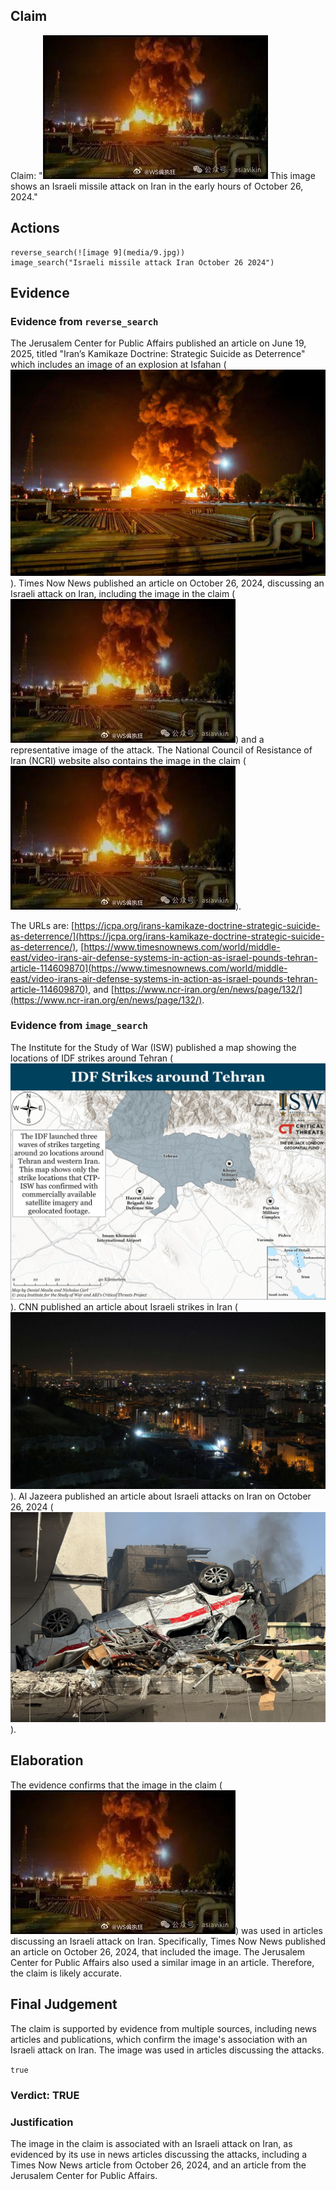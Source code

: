 ## Claim
Claim: "![image 9](media/9.jpg) This image shows an Israeli missile attack on Iran in the early hours of October 26, 2024."

## Actions
```
reverse_search(![image 9](media/9.jpg))
image_search("Israeli missile attack Iran October 26 2024")
```

## Evidence
### Evidence from `reverse_search`
The Jerusalem Center for Public Affairs published an article on June 19, 2025, titled "Iran’s Kamikaze Doctrine: Strategic Suicide as Deterrence" which includes an image of an explosion at Isfahan (![image 132](media/2025-07-18_13-28-1752845313-392533.jpg)). Times Now News published an article on October 26, 2024, discussing an Israeli attack on Iran, including the image in the claim (![image 9](media/9.jpg)) and a representative image of the attack. The National Council of Resistance of Iran (NCRI) website also contains the image in the claim (![image 9](media/9.jpg)).

The URLs are: [https://jcpa.org/irans-kamikaze-doctrine-strategic-suicide-as-deterrence/](https://jcpa.org/irans-kamikaze-doctrine-strategic-suicide-as-deterrence/), [https://www.timesnownews.com/world/middle-east/video-irans-air-defense-systems-in-action-as-israel-pounds-tehran-article-114609870](https://www.timesnownews.com/world/middle-east/video-irans-air-defense-systems-in-action-as-israel-pounds-tehran-article-114609870), and [https://www.ncr-iran.org/en/news/page/132/](https://www.ncr-iran.org/en/news/page/132/).


### Evidence from `image_search`
The Institute for the Study of War (ISW) published a map showing the locations of IDF strikes around Tehran (![image 6927](media/2025-08-29_21-10-1756501849-721809.jpg)). CNN published an article about Israeli strikes in Iran (![image 6928](media/2025-08-29_21-10-1756501850-121773.jpg)). Al Jazeera published an article about Israeli attacks on Iran on October 26, 2024 (![image 6929](media/2025-08-29_21-10-1756501850-652723.jpg)).


## Elaboration
The evidence confirms that the image in the claim (![image 9](media/9.jpg)) was used in articles discussing an Israeli attack on Iran. Specifically, Times Now News published an article on October 26, 2024, that included the image. The Jerusalem Center for Public Affairs also used a similar image in an article. Therefore, the claim is likely accurate.


## Final Judgement
The claim is supported by evidence from multiple sources, including news articles and publications, which confirm the image's association with an Israeli attack on Iran. The image was used in articles discussing the attacks.

`true`

### Verdict: TRUE

### Justification
The image in the claim is associated with an Israeli attack on Iran, as evidenced by its use in news articles discussing the attacks, including a Times Now News article from October 26, 2024, and an article from the Jerusalem Center for Public Affairs.
